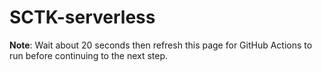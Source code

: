# SCTK-serverless

**Note**: Wait about 20 seconds then refresh this page for GitHub Actions to run before continuing to the next step.
